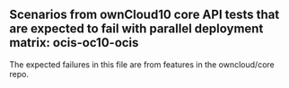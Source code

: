 ## Scenarios from ownCloud10 core API tests that are expected to fail with parallel deployment matrix: ocis-oc10-ocis

The expected failures in this file are from features in the owncloud/core repo.
